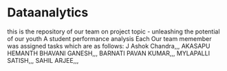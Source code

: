 # Dataanalytics
this is the repository of our team on project topic - unleashing the potential of our youth A student performance analysis
Each Our team memember was assigned tasks which are as follows:
J Ashok Chandra,,,
AKASAPU HEMANTH BHAVANI GANESH,,,
BARNATI PAVAN KUMAR,,,
MYLAPALLI SATISH,,,
SAHIL ARJEE,,,
